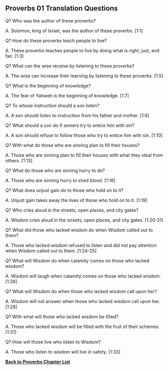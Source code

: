 ## Proverbs 01 Translation Questions ##

Q? Who was the author of these proverbs?

A. Solomon, king of Israel, was the author of these proverbs. [1:1]

Q? How do these proverbs teach people to live?

A. These proverbs teaches people to live by doing what is right, just, and fair. [1:3]

Q? What can the wise receive by listening to these proverbs?

A. The wise can increase their learning by listening to these proverbs. [1:5]

Q? What is the beginning of knowledge?

A. The fear of Yahweh is the beginning of knowledge. [1:7]

Q? To whose instruction should a son listen?

A. A son should listen to instruction from his father and mother. [1:8]

Q? What should a son do if sinners try to entice him with sin?

A. A son should refuse to follow those who try to entice him with sin. [1:10]

Q? With what do those who are sinning plan to fill their houses?

A. Those who are sinning plan to fill their houses with what they steal from others. [1:13]

Q? What do those who are sinning hurry to do?

A. Those who are sinning hurry to shed blood. [1:16]

Q? What does unjust gain do to those who hold on to it?

A. Unjust gain takes away the lives of those who hold on to it. [1:19]

Q? Who cries aloud in the streets, open places, and city gates?

A. Wisdom cries aloud in the streets, open places, and city gates. [1:20-21]

Q? What did those who lacked wisdom do when Wisdom called out to them?

A. Those who lacked wisdom refused to listen and did not pay attention when Wisdom called out to them. [1:24-25]

Q? What will Wisdom do when calamity comes on those who lacked wisdom?

A. Wisdom will laugh when calamity comes on those who lacked wisdom. [1:26]

Q? What will Wisdom do when those who lacked wisdom call upon her?

A. Wisdom will not answer when those who lacked wisdom call upon her. [1:28]

Q? With what will those who lacked wisdom be filled?

A. Those who lacked wisdom will be filled with the fruit of their schemes. [1:31]

Q? How will those live who listen to Wisdom?

A. Those who listen to wisdom will live in safety. [1:33]

__[Back to Proverbs Chapter List](./)__


